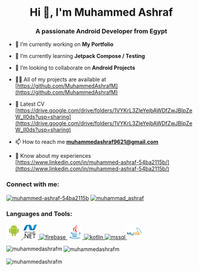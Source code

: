 <h1 align="center">Hi 👋, I'm Muhammed Ashraf</h1>
<h3 align="center">A passionate Android Developer from Egypt</h3>

- 🔭 I’m currently working on **My Portfolio**

- 🌱 I’m currently learning **Jetpack Compose / Testing**

- 👯 I’m looking to collaborate on **Android Projects**

- 👨‍💻 All of my projects are available at [https://github.com/MuhammedAshrafM](https://github.com/MuhammedAshrafM)

- 📝 Latest CV [https://drive.google.com/drive/folders/1VYKrL3ZleYejbAWDfZwJBIpZeW_Il0ds?usp=sharing](https://drive.google.com/drive/folders/1VYKrL3ZleYejbAWDfZwJBIpZeW_Il0ds?usp=sharing)

- 📫 How to reach me **muhammedashraf9621@gmail.com**

- 📄 Know about my experiences [https://www.linkedin.com/in/muhammed-ashraf-54ba2115b/](https://www.linkedin.com/in/muhammed-ashraf-54ba2115b/)

<h3 align="left">Connect with me:</h3>
<p align="left">
<a href="https://linkedin.com/in/muhammed-ashraf-54ba2115b" target="blank"><img align="center" src="https://raw.githubusercontent.com/rahuldkjain/github-profile-readme-generator/master/src/images/icons/Social/linked-in-alt.svg" alt="muhammed-ashraf-54ba2115b" height="30" width="40" /></a>
<a href="https://www.leetcode.com/muhammad_ashraf" target="blank"><img align="center" src="https://raw.githubusercontent.com/rahuldkjain/github-profile-readme-generator/master/src/images/icons/Social/leet-code.svg" alt="muhammad_ashraf" height="30" width="40" /></a>
</p>

<h3 align="left">Languages and Tools:</h3>
<p align="left"> <a href="https://developer.android.com" target="_blank" rel="noreferrer"> <img src="https://raw.githubusercontent.com/devicons/devicon/master/icons/android/android-original-wordmark.svg" alt="android" width="40" height="40"/> </a> <a href="https://dotnet.microsoft.com/" target="_blank" rel="noreferrer"> <img src="https://raw.githubusercontent.com/devicons/devicon/master/icons/dot-net/dot-net-original-wordmark.svg" alt="dotnet" width="40" height="40"/> </a> <a href="https://firebase.google.com/" target="_blank" rel="noreferrer"> <img src="https://www.vectorlogo.zone/logos/firebase/firebase-icon.svg" alt="firebase" width="40" height="40"/> </a> <a href="https://www.java.com" target="_blank" rel="noreferrer"> <img src="https://raw.githubusercontent.com/devicons/devicon/master/icons/java/java-original.svg" alt="java" width="40" height="40"/> </a> <a href="https://kotlinlang.org" target="_blank" rel="noreferrer"> <img src="https://www.vectorlogo.zone/logos/kotlinlang/kotlinlang-icon.svg" alt="kotlin" width="40" height="40"/> </a> <a href="https://www.microsoft.com/en-us/sql-server" target="_blank" rel="noreferrer"> <img src="https://www.svgrepo.com/show/303229/microsoft-sql-server-logo.svg" alt="mssql" width="40" height="40"/> </a> <a href="https://www.mysql.com/" target="_blank" rel="noreferrer"> <img src="https://raw.githubusercontent.com/devicons/devicon/master/icons/mysql/mysql-original-wordmark.svg" alt="mysql" width="40" height="40"/> </a> </p>

<p><img align="left" src="https://github-readme-stats.vercel.app/api/top-langs?username=muhammedashrafm&show_icons=true&locale=en&layout=compact" alt="muhammedashrafm" /></p>

<p>&nbsp;<img align="center" src="https://github-readme-stats.vercel.app/api?username=muhammedashrafm&show_icons=true&locale=en" alt="muhammedashrafm" /></p>

<p><img align="center" src="https://github-readme-streak-stats.herokuapp.com/?user=muhammedashrafm&" alt="muhammedashrafm" /></p>
